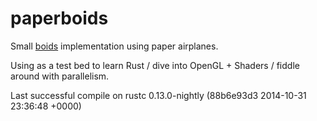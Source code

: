 paperboids
====================
Small [boids](http://www.red3d.com/cwr/boids/) implementation using paper airplanes.

Using as a test bed to learn Rust / dive into OpenGL + Shaders / fiddle around with parallelism.

Last successful compile on rustc 0.13.0-nightly (88b6e93d3 2014-10-31 23:36:48 +0000)
